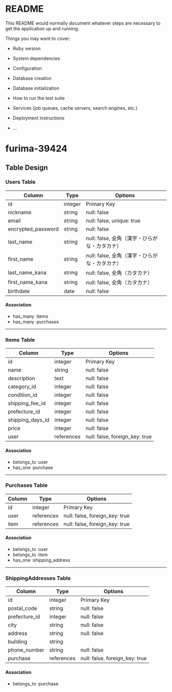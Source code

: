 # README

This README would normally document whatever steps are necessary to get the
application up and running.

Things you may want to cover:

* Ruby version

* System dependencies

* Configuration

* Database creation

* Database initialization

* How to run the test suite

* Services (job queues, cache servers, search engines, etc.)

* Deployment instructions

* ...

# furima-39424

## Table Design

### Users Table

| Column             | Type    | Options                                 |
|--------------------|---------|-----------------------------------------|
| id                 | integer | Primary Key                             |
| nickname           | string  | null: false                             |
| email              | string  | null: false, unique: true               |
| encrypted_password | string  | null: false                             |
| last_name          | string  | null: false, 全角（漢字・ひらがな・カタカナ） |
| first_name         | string  | null: false, 全角（漢字・ひらがな・カタカナ） |
| last_name_kana     | string  | null: false, 全角（カタカナ）              |
| first_name_kana    | string  | null: false, 全角（カタカナ）              |
| birthdate          | date    | null: false                             |

#### Association
- has_many :items
- has_many :purchases

---

### Items Table

| Column           | Type        | Options                           |
|------------------|-------------|-----------------------------------|
| id               | integer     | Primary Key                       |
| name             | string      | null: false                       |
| description      | text        | null: false                       |
| category_id      | integer     | null: false                       |
| condition_id     | integer     | null: false                       |
| shipping_fee_id  | integer     | null: false                       |
| prefecture_id    | integer     | null: false                       |
| shipping_days_id | integer     | null: false                       |
| price            | integer     | null: false                       |
| user             | references  | null: false, foreign_key: true    |

#### Association
- belongs_to :user
- has_one :purchase

---

### Purchases Table

| Column  | Type       | Options                         |
|---------|------------|---------------------------------|
| id      | integer    | Primary Key                     |
| user    | references | null: false, foreign_key: true  |
| item    | references | null: false, foreign_key: true  |

#### Association
- belongs_to :user
- belongs_to :item
- has_one :shipping_address

---

### ShippingAddresses Table

| Column        | Type       | Options                                 |
|---------------|------------|-----------------------------------------|
| id            | integer    | Primary Key                             |
| postal_code   | string     | null: false                             |
| prefecture_id | integer    | null: false                             |
| city          | string     | null: false                             |
| address       | string     | null: false                             |
| building      | string     |                                         |
| phone_number  | string     | null: false                             |
| purchase      | references | null: false, foreign_key: true          |

#### Association
- belongs_to :purchase
